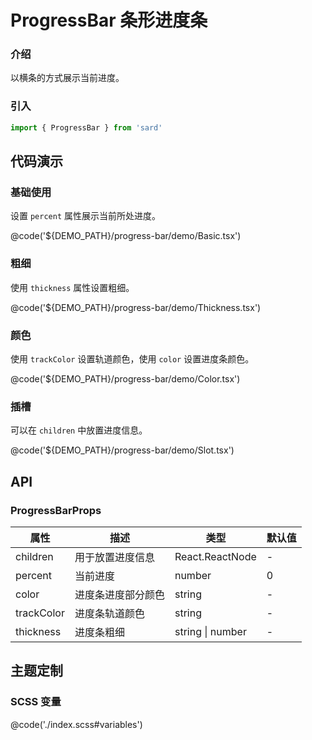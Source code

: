 # ProgressBar 条形进度条

### 介绍

以横条的方式展示当前进度。

### 引入

```ts
import { ProgressBar } from 'sard'
```

## 代码演示

### 基础使用

设置 `percent` 属性展示当前所处进度。

@code('${DEMO_PATH}/progress-bar/demo/Basic.tsx')

### 粗细

使用 `thickness` 属性设置粗细。

@code('${DEMO_PATH}/progress-bar/demo/Thickness.tsx')

### 颜色

使用 `trackColor` 设置轨道颜色，使用 `color` 设置进度条颜色。

@code('${DEMO_PATH}/progress-bar/demo/Color.tsx')

### 插槽

可以在 `children` 中放置进度信息。

@code('${DEMO_PATH}/progress-bar/demo/Slot.tsx')

## API

### ProgressBarProps

| 属性       | 描述               | 类型             | 默认值 |
| ---------- | ------------------ | ---------------- | ------ |
| children   | 用于放置进度信息   | React.ReactNode  | -      |
| percent    | 当前进度           | number           | 0      |
| color      | 进度条进度部分颜色 | string           | -      |
| trackColor | 进度条轨道颜色     | string           | -      |
| thickness  | 进度条粗细         | string \| number | -      |

## 主题定制

### SCSS 变量

@code('./index.scss#variables')
